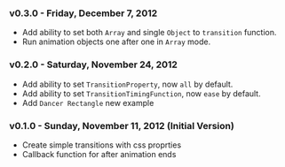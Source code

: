 ### v0.3.0 - Friday, December 7, 2012
- Add ability to set both `Array` and single `Object` to `transition` function.
- Run animation objects one after one in `Array` mode.

### v0.2.0 - Saturday, November 24, 2012
- Add ability to set `TransitionProperty`, now `all` by default.
- Add ability to set `TransitionTimingFunction`, now `ease` by default.
- Add `Dancer Rectangle` new example

### v0.1.0 - Sunday, November 11, 2012 (Initial Version)
- Create simple transitions with css proprties
- Callback function for after animation ends
